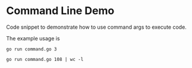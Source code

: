 # Command Line Demo
Code snippet to demonstrate how to use command args to execute code. 

The example usage is 

`go run command.go 3`

`go run command.go 108 | wc -l`